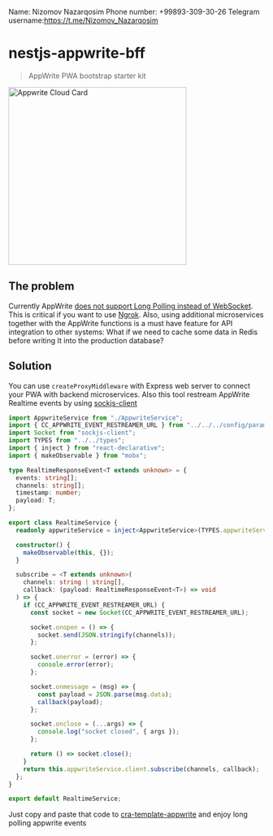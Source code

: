 Name: Nizomov Nazarqosim
Phone number: +99893-309-30-26
Telegram username:https://t.me/Nizomov_Nazarqosim


# nestjs-appwrite-bff

> AppWrite PWA bootstrap starter kit

<a href="https://cloud.appwrite.io/card/64b53d046c81edba0b1a">
	<img width="350" src="https://cloud.appwrite.io/v1/cards/cloud?userId=64b53d046c81edba0b1a" alt="Appwrite Cloud Card" />
</a>

## The problem

Currently AppWrite [does not support Long Polling instead of WebSocket](
https://github.com/appwrite/appwrite/issues/5631). This is critical if you want to use [Ngrok](https://ngrok.com). Also, using additional microservices together with the AppWrite functions is a must have feature for API integration to other systems: What if we need to cache some data in Redis before writing It into the production database?

## Solution

You can use `createProxyMiddleware` with Express web server to connect your PWA with backend microservices. Also this tool restream AppWrite Realtime events by using [sockjs-client](https://www.npmjs.com/package/sockjs-client)

```typescript
import AppwriteService from "./AppwriteService";
import { CC_APPWRITE_EVENT_RESTREAMER_URL } from "../../../config/params";
import Socket from "sockjs-client";
import TYPES from "../../types";
import { inject } from "react-declarative";
import { makeObservable } from "mobx";

type RealtimeResponseEvent<T extends unknown> = {
  events: string[];
  channels: string[];
  timestamp: number;
  payload: T;
};

export class RealtimeService {
  readonly appwriteService = inject<AppwriteService>(TYPES.appwriteService);

  constructor() {
    makeObservable(this, {});
  }

  subscribe = <T extends unknown>(
    channels: string | string[],
    callback: (payload: RealtimeResponseEvent<T>) => void
  ) => {
    if (CC_APPWRITE_EVENT_RESTREAMER_URL) {
      const socket = new Socket(CC_APPWRITE_EVENT_RESTREAMER_URL);

      socket.onopen = () => {
        socket.send(JSON.stringify(channels));
      };

      socket.onerror = (error) => {
        console.error(error);
      };

      socket.onmessage = (msg) => {
        const payload = JSON.parse(msg.data);
        callback(payload);
      };

      socket.onclose = (...args) => {
        console.log("socket closed", { args });
      };

      return () => socket.close();
    }
    return this.appwriteService.client.subscribe(channels, callback);
  };
}

export default RealtimeService;
```

Just copy and paste that code to [cra-template-appwrite](https://www.npmjs.com/package/cra-template-appwrite) and enjoy long polling appwrite events
